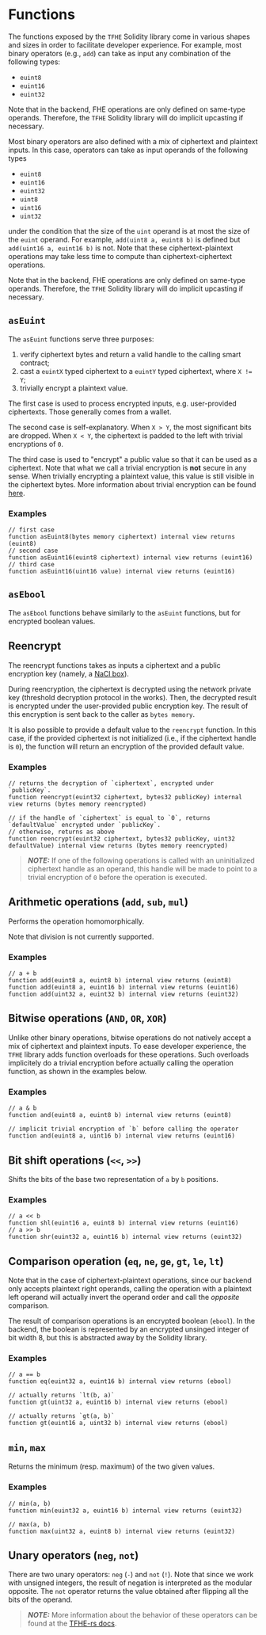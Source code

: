 # Functions

The functions exposed by the `TFHE` Solidity library come in various shapes and sizes in order to facilitate developer experience. 
For example, most binary operators (e.g., `add`) can take as input any combination of the following types: 

- `euint8`
- `euint16`
- `euint32`

Note that in the backend, FHE operations are only defined on same-type operands.
Therefore, the `TFHE` Solidity library will do implicit upcasting if necessary.

Most binary operators are also defined with a mix of ciphertext and plaintext inputs. 
In this case, operators can take as input operands of the following types 

- `euint8`
- `euint16`
- `euint32`
- `uint8`
- `uint16`
- `uint32`

under the condition that the size of the `uint` operand is at most the size of the `euint` operand. 
For example, `add(uint8 a, euint8 b)` is defined but `add(uint16 a, euint16 b)` is not.
Note that these ciphertext-plaintext operations may take less time to compute than ciphertext-ciphertext operations.

Note that in the backend, FHE operations are only defined on same-type operands.
Therefore, the `TFHE` Solidity library will do implicit upcasting if necessary.

## `asEuint`
The `asEuint` functions serve three purposes:

1. verify ciphertext bytes and return a valid handle to the calling smart contract; 
2. cast a `euintX` typed ciphertext to a `euintY` typed ciphertext, where `X != Y`;
3. trivially encrypt a plaintext value. 

The first case is used to process encrypted inputs, e.g. user-provided ciphertexts. Those generally comes from a wallet. 

The second case is self-explanatory. When `X > Y`, the most significant bits are dropped. When `X < Y`, the ciphertext is padded to the left with trivial encryptions of `0`.

The third case is used to "encrypt" a public value so that it can be used as a ciphertext. 
Note that what we call a trivial encryption is **not** secure in any sense. 
When trivially encrypting a plaintext value, this value is still visible in the ciphertext bytes. 
More information about trivial encryption can be found [here](https://www.zama.ai/post/tfhe-deep-dive-part-1).

### Examples
```solidity
// first case
function asEuint8(bytes memory ciphertext) internal view returns (euint8) 
// second case
function asEuint16(euint8 ciphertext) internal view returns (euint16) 
// third case
function asEuint16(uint16 value) internal view returns (euint16) 
```

## `asEbool`
The `asEbool` functions behave similarly to the `asEuint` functions, but for encrypted boolean values.

## Reencrypt
The reencrypt functions takes as inputs a ciphertext and a public encryption key (namely, a [NaCl box](https://nacl.cr.yp.to/index.html)). 

During reencryption, the ciphertext is decrypted using the network private key (threshold decryption protocol in the works). 
Then, the decrypted result is encrypted under the user-provided public encryption key.
The result of this encryption is sent back to the caller as `bytes memory`.

It is also possible to provide a default value to the `reencrypt` function. 
In this case, if the provided ciphertext is not initialized (i.e., if the ciphertext handle is `0`), the function will return an encryption of the provided default value.

### Examples
```solidity
// returns the decryption of `ciphertext`, encrypted under `publicKey`.
function reencrypt(euint32 ciphertext, bytes32 publicKey) internal view returns (bytes memory reencrypted) 

// if the handle of `ciphertext` is equal to `0`, returns `defaultValue` encrypted under `publicKey`.
// otherwise, returns as above
function reencrypt(euint32 ciphertext, bytes32 publicKey, uint32 defaultValue) internal view returns (bytes memory reencrypted) 
```

> **_NOTE:_**  If one of the following operations is called with an uninitialized ciphertext handle as an operand, this handle will be made to point to a trivial encryption of `0` before the operation is executed. 

## Arithmetic operations (`add`, `sub`, `mul`)
Performs the operation homomorphically.

Note that division is not currently supported.

### Examples 
```solidity
// a + b
function add(euint8 a, euint8 b) internal view returns (euint8) 
function add(euint8 a, euint16 b) internal view returns (euint16)
function add(uint32 a, euint32 b) internal view returns (euint32)
```

## Bitwise operations (`AND`, `OR`, `XOR`)
Unlike other binary operations, bitwise operations do not natively accept a mix of ciphertext and plaintext inputs. 
To ease developer experience, the `TFHE` library adds function overloads for these operations.
Such overloads implicitely do a trivial encryption before actually calling the operation function, as shown in the examples below.

### Examples
```solidity
// a & b
function and(euint8 a, euint8 b) internal view returns (euint8) 

// implicit trivial encryption of `b` before calling the operator
function and(euint8 a, uint16 b) internal view returns (euint16) 
```

## Bit shift operations (`<<`, `>>`)
Shifts the bits of the base two representation of `a` by `b` positions.

### Examples
```solidity
// a << b
function shl(euint16 a, euint8 b) internal view returns (euint16)
// a >> b
function shr(euint32 a, euint16 b) internal view returns (euint32)
```

## Comparison operation (`eq`, `ne`, `ge`, `gt`, `le`, `lt`)
Note that in the case of ciphertext-plaintext operations, since our backend only accepts plaintext right operands, calling the operation with a plaintext left operand will actually invert the operand order and call the _opposite_ comparison.

The result of comparison operations is an encrypted boolean (`ebool`). In the backend, the boolean is represented by an encrypted unsinged integer of bit width 8, but this is abstracted away by the Solidity library. 

### Examples
```solidity
// a == b
function eq(euint32 a, euint16 b) internal view returns (ebool) 

// actually returns `lt(b, a)`
function gt(uint32 a, euint16 b) internal view returns (ebool) 

// actually returns `gt(a, b)`
function gt(euint16 a, uint32 b) internal view returns (ebool) 
```
## `min`, `max`
Returns the minimum (resp. maximum) of the two given values.

### Examples
```solidity
// min(a, b)
function min(euint32 a, euint16 b) internal view returns (euint32) 

// max(a, b)
function max(uint32 a, euint8 b) internal view returns (euint32) 
```

## Unary operators (`neg`, `not`)
There are two unary operators: `neg` (`-`) and `not` (`!`).
Note that since we work with unsigned integers, the result of negation is interpreted as the modular opposite.
The `not` operator returns the value obtained after flipping all the bits of the operand.

> **_NOTE:_**  More information about the behavior of these operators can be found at the [TFHE-rs docs](https://docs.zama.ai/tfhe-rs/high-level-api/operations#integer). 